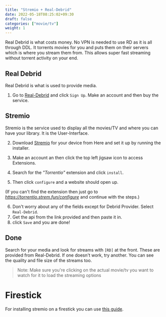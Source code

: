 ```yaml
---
title: "Stremio + Real-Debrid"
date: 2022-05-18T08:25:02+09:30
draft: false
categories: ["movie/tv"]
weight: 1
---
```




Real Debrid is what costs money. No VPN is needed to use RD as it is all through DDL. It torrents movies for you and puts them on their servers which is where you stream them from. This allows super fast streaming without torrent activity on your end.


## Real Debrid

 Real Debrid is what is used to provide media.

1. Go to [Real-Debrid](http://real-debrid.com/?id=7783244) and click ```Sign Up```. Make an account and then buy the service. 

## Stremio

Stremio is the service used to display all the movies/TV and where you can have your library. It is the User-Interface.

2. Download [Stremio](https://www.stremio.com/) for your device from Here and set it up by running the installer.

3. Make an account an then click the top left jigsaw icon to access Extensions. 

4. Search for the _"Torrentio"_ extension and click ```install```. 

5. Then click ```configure``` and a website should open up.

(If you can't find the extension then just go to _https://torrentio.strem.fun/configure_ and continue with the steps.)


6. Don't worry about any of the fields except for Debrid Provider. Select ```Real-Debrid```.
7. Get the api from the link provided and then paste it in.
8. click ```Save``` and you are done!

## Done

Search for your media and look for streams with ```[RD]``` at the front. These are provided from Real-Debrid. If one doesn't work, try another. You can see the quality and file size of the streams too.

> Note: Make sure you're clicking on the actual movie/tv you want to watch for it to load the streaming options

# Firestick
For installing stremio on a firestick you can use [this guide](https://troypoint.com/stremio/).



